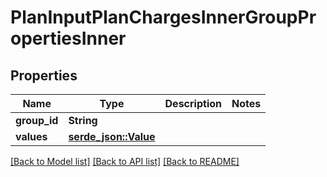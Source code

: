 # PlanInputPlanChargesInnerGroupPropertiesInner

## Properties

Name | Type | Description | Notes
------------ | ------------- | ------------- | -------------
**group_id** | **String** |  | 
**values** | [**serde_json::Value**](.md) |  | 

[[Back to Model list]](../README.md#documentation-for-models) [[Back to API list]](../README.md#documentation-for-api-endpoints) [[Back to README]](../README.md)


